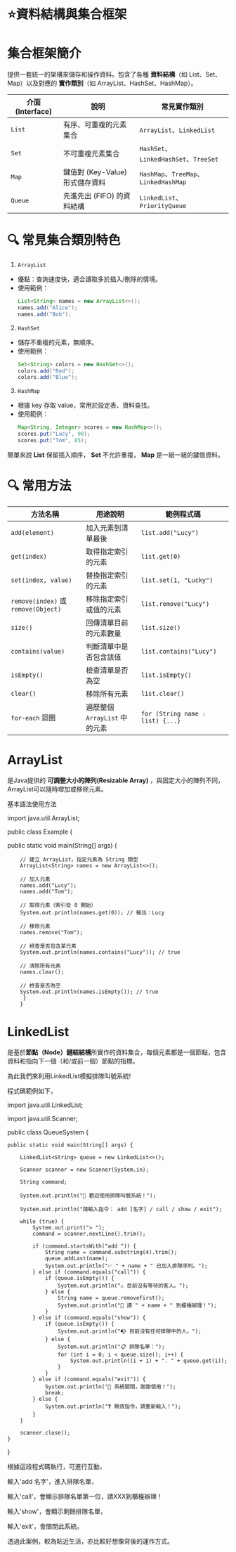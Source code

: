 # ⭐資料結構與集合框架

# 集合框架簡介

提供一套統一的架構來儲存和操作資料。包含了各種 **資料結構**（如 List、Set、Map）以及對應的 **實作類別**（如 ArrayList、HashSet、HashMap）。

| 介面 (Interface) | 說明 | 常見實作類別 |
|------------------|------|---------------|
| `List`           | 有序、可重複的元素集合 | `ArrayList`、`LinkedList` |
| `Set`            | 不可重複元素集合 | `HashSet`、`LinkedHashSet`、`TreeSet` |
| `Map`            | 鍵值對 (Key-Value) 形式儲存資料 | `HashMap`、`TreeMap`、`LinkedHashMap` |
| `Queue`          | 先進先出 (FIFO) 的資料結構 | `LinkedList`、`PriorityQueue` |

# 🔍 常見集合類別特色

1. `ArrayList`
- 優點：查詢速度快，適合讀取多於插入/刪除的情境。
- 使用範例：
  ```java
  List<String> names = new ArrayList<>();
  names.add("Alice");
  names.add("Bob");

2. `HashSet`
- 儲存不重複的元素，無順序。
- 使用範例：
  ```java
  Set<String> colors = new HashSet<>();
  colors.add("Red");
  colors.add("Blue");


3. `HashMap`
- 根據 key 存取 value，常用於設定表、資料查找。
- 使用範例：
  ```java
  Map<String, Integer> scores = new HashMap<>();
  scores.put("Lucy", 90);
  scores.put("Tom", 85);

簡單來說 **List** 保留插入順序， **Set** 不允許重複， **Map** 是一組一組的鍵值資料。

# 🔍 常用方法

| 方法名稱            | 用途說明                             | 範例程式碼                            |
|---------------------|--------------------------------------|---------------------------------------|
| `add(element)`       | 加入元素到清單最後                    | `list.add("Lucy")`                    |
| `get(index)`         | 取得指定索引的元素                    | `list.get(0)`                         |
| `set(index, value)`  | 替換指定索引的元素                    | `list.set(1, "Lucky")`                |
| `remove(index)` 或 `remove(Object)` | 移除指定索引或值的元素             | `list.remove("Lucy")`                 |
| `size()`             | 回傳清單目前的元素數量                | `list.size()`                         |
| `contains(value)`    | 判斷清單中是否包含該值                | `list.contains("Lucy")`              |
| `isEmpty()`          | 檢查清單是否為空                      | `list.isEmpty()`                      |
| `clear()`            | 移除所有元素                          | `list.clear()`                        |
| `for-each` 迴圈     | 遍歷整個 `ArrayList` 中的元素         | `for (String name : list) {...}`      |


# ArrayList

是Java提供的 **可調整大小的陣列(Resizable Array)** ，與固定大小的陣列不同，ArrayList可以隨時增加或移除元素。

基本語法使用方法

  import java.util.ArrayList;

  public class Example {

  public static void main(String[] args) {

        // 建立 ArrayList，指定元素為 String 類型
        ArrayList<String> names = new ArrayList<>();
  
        // 加入元素
        names.add("Lucy");
        names.add("Tom");
  
        // 取得元素（索引從 0 開始）
        System.out.println(names.get(0)); // 輸出：Lucy
  
        // 移除元素
        names.remove("Tom");
  
        // 檢查是否包含某元素
        System.out.println(names.contains("Lucy")); // true
  
        // 清除所有元素
        names.clear();
  
        // 檢查是否為空
        System.out.println(names.isEmpty()); // true
         }
        }


# LinkedList

是基於**節點（Node）鏈結結構**所實作的資料集合，每個元素都是一個節點，包含資料和指向下一個（和/或前一個）節點的指標。

為此我們來利用LinkedList模擬排隊叫號系統!

程式碼範例如下，

import java.util.LinkedList;

import java.util.Scanner;

public class QueueSystem {

    public static void main(String[] args) {
    
        LinkedList<String> queue = new LinkedList<>();
        
        Scanner scanner = new Scanner(System.in);
        
        String command;

        System.out.println("📢 歡迎使用排隊叫號系統！");
        
        System.out.println("請輸入指令： add [名字] / call / show / exit");

        while (true) {
            System.out.print("> ");
            command = scanner.nextLine().trim();

            if (command.startsWith("add ")) {
                String name = command.substring(4).trim();
                queue.addLast(name);
                System.out.println("✅ " + name + " 已加入排隊序列。");
            } else if (command.equals("call")) {
                if (queue.isEmpty()) {
                    System.out.println("⚠️ 目前沒有等待的客人。");
                } else {
                    String name = queue.removeFirst();
                    System.out.println("🔔 請 " + name + " 到櫃檯辦理！");
                }
            } else if (command.equals("show")) {
                if (queue.isEmpty()) {
                    System.out.println("📭 目前沒有任何排隊中的人。");
                } else {
                    System.out.println("📋 排隊名單：");
                    for (int i = 0; i < queue.size(); i++) {
                        System.out.println((i + 1) + ". " + queue.get(i));
                    }
                }
            } else if (command.equals("exit")) {
                System.out.println("👋 系統關閉，謝謝使用！");
                break;
            } else {
                System.out.println("❓ 無效指令，請重新輸入！");
            }
        }

        scanner.close();
    }
}

根據這段程式碼執行，可進行互動，

輸入'add 名字'，進入排隊名單，

輸入'call'，會顯示排隊名單第一位，請XXX到櫃檯辦理！

輸入'show'，會顯示剩餘排隊名單，

輸入'exit'，會關閉此系統。

透過此案例，較為貼近生活，亦比較好想像背後的運作方式。
